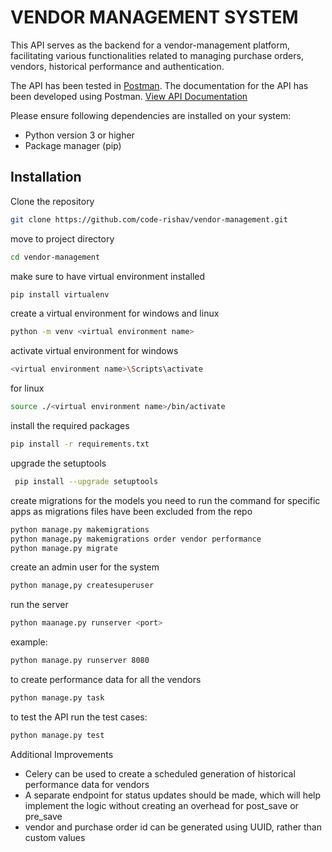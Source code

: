 # VENDOR MANAGEMENT SYSTEM

This API serves as the backend for a vendor-management platform, facilitating various functionalities related to managing purchase orders, vendors, historical performance and authentication.

The API has been tested in [Postman](https://www.postman.com/).
The documentation for the API has been developed using Postman.
[View API Documentation](https://documenter.getpostman.com/view/28292091/2s9YeN2UEa)

Please ensure following dependencies are installed on your system:
- Python version 3 or higher
- Package manager (pip)

## Installation 
Clone the repository
```sh
git clone https://github.com/code-rishav/vendor-management.git
```
move to project directory
```sh
cd vendor-management
```
make sure to have virtual environment installed
```sh
pip install virtualenv
```
create a virtual environment
for windows and linux
```sh
python -m venv <virtual environment name>
```
activate virtual environment
for windows
```sh
<virtual environment name>\Scripts\activate
```
for linux
```sh
source ./<virtual environment name>/bin/activate
```

install the required packages
```sh
pip install -r requirements.txt
```

upgrade the setuptools
```sh
 pip install --upgrade setuptools
```

create migrations for the models
you need to run the command for specific apps as migrations files have been excluded from the repo
```sh
python manage.py makemigrations
python manage.py makemigrations order vendor performance
python manage.py migrate
```

create an admin user for the system 
```sh
python manage,py createsuperuser
```

run the server
```sh
python maanage.py runserver <port>
```
example:
```sh
python manage.py runserver 8080
```

to create performance data for all the vendors

```sh
python manage.py task
```

to test the API run the test cases:
```sh
python manage.py test
```

Additional Improvements
- Celery can be used to create a scheduled generation of historical performance data for vendors
- A separate endpoint for status updates should be made, which will help implement the logic without creating an overhead for post_save or pre_save
- vendor and purchase order id can be generated using UUID, rather than custom values

